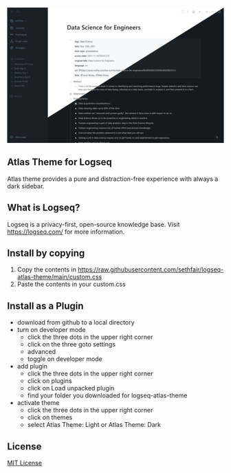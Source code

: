 ![Screenshot](./screenshot.png)

## Atlas Theme for Logseq

Atlas theme provides a pure and distraction-free experience with always a dark sidebar.

## What is Logseq?
Logseq is a privacy-first, open-source knowledge base.  Visit https://logseq.com/ for more information.

## Install by copying
1. Copy the contents in https://raw.githubusercontent.com/sethfair/logseq-atlas-theme/main/custom.css
2. Paste the contents in your custom.css

## Install as a Plugin
* download from github to a local directory
* turn on developer mode
  * click the three dots in the upper right corner
  * click on the three goto settings
  * advanced
  * toggle on developer mode
* add plugin
  * click the three dots in the upper right corner
  * click on plugins
  * click on Load unpacked plugin
  * find your folder you downloaded for logseq-atlas-theme
* activate theme
  * click the three dots in the upper right corner
  * click on themes
  * select Atlas Theme: Light or Atlas Theme: Dark

## License

[MIT License](./LICENSE)

